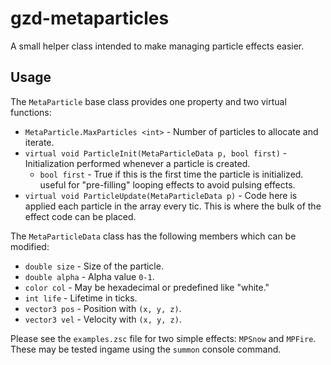 # gzd-metaparticles

A small helper class intended to make managing particle effects easier.

## Usage

The `MetaParticle` base class provides one property and two virtual functions:

- `MetaParticle.MaxParticles <int>` - Number of particles to allocate and iterate.
- `virtual void ParticleInit(MetaParticleData p, bool first)` - Initialization performed whenever a particle is created.
  - `bool first` - True if this is the first time the particle is initialized. useful for "pre-filling" looping effects to avoid pulsing effects.
- `virtual void ParticleUpdate(MetaParticleData p)` - Code here is applied each particle in the array every tic. This is where the bulk of the effect code can be placed.

The `MetaParticleData` class has the following members which can be modified:

- `double size` - Size of the particle.
- `double alpha` - Alpha value `0-1`.
- `color col` - May be hexadecimal or predefined like "white."
- `int life` - Lifetime in ticks.
- `vector3 pos` - Position with `(x, y, z)`.
- `vector3 vel` - Velocity with `(x, y, z)`.

Please see the `examples.zsc` file for two simple effects: `MPSnow` and `MPFire`. These may be tested ingame using the `summon` console command.
